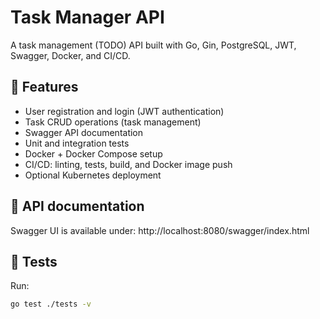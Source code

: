 # Task Manager API

A task management (TODO) API built with Go, Gin, PostgreSQL, JWT, Swagger, Docker, and CI/CD.

## 🚀 Features
- User registration and login (JWT authentication)
- Task CRUD operations (task management)
- Swagger API documentation
- Unit and integration tests
- Docker + Docker Compose setup
- CI/CD: linting, tests, build, and Docker image push
- Optional Kubernetes deployment

## 📖 API documentation
Swagger UI is available under:
http://localhost:8080/swagger/index.html

## 🧪 Tests
Run:
```bash
go test ./tests -v
